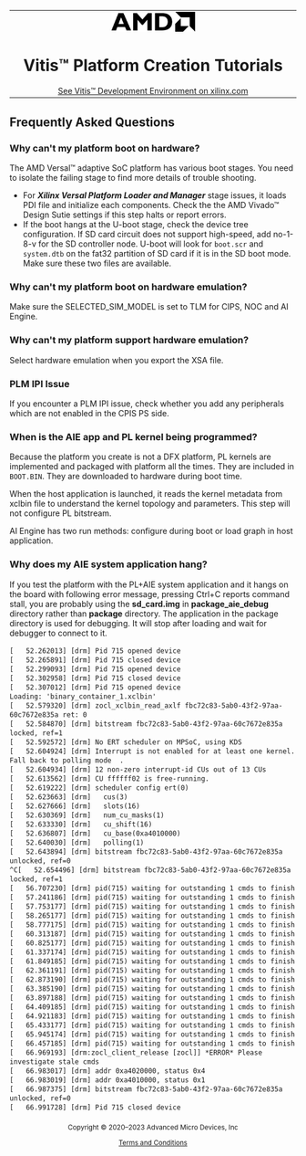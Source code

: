 <table class="sphinxhide" width="100%">
 <tr width="100%">
    <td align="center"><img src="https://raw.githubusercontent.com/Xilinx/Image-Collateral/main/xilinx-logo.png" width="30%"/><h1>Vitis™ Platform Creation Tutorials</h1>
    <a href="https://www.xilinx.com/products/design-tools/vitis.html">See Vitis™ Development Environment on xilinx.com</br></a>
    </td>
 </tr>
</table>

## Frequently Asked Questions

### Why can't my platform boot on hardware?

The AMD Versal™ adaptive SoC platform has various boot stages. You need to isolate the failing stage to find more details of trouble shooting.

- For ***Xilinx Versal Platform Loader and Manager*** stage issues, it loads PDI file and initialize each components. Check the the AMD Vivado™ Design Sutie settings if this step halts or report errors.
- If the boot hangs at the U-boot stage, check the device tree configuration. If SD card circuit does not support high-speed, add no-1-8-v for the SD controller node. U-boot will look for `boot.scr` and `system.dtb` on the fat32 partition of SD card if it is in the SD boot mode. Make sure these two files are available.

### Why can't my platform boot on hardware emulation?

Make sure the SELECTED_SIM_MODEL is set to TLM for CIPS, NOC and AI Engine.

### Why can't my platform support hardware emulation?

Select hardware emulation when you export the XSA file.

### PLM IPI Issue

If you encounter a PLM IPI issue, check whether you add any peripherals which are not enabled in the CPIS PS side.

### When is the AIE app and PL kernel being programmed?

Because the platform you create is not a DFX platform, PL kernels are implemented and packaged with platform all the times. They are included in `BOOT.BIN`. They are downloaded to hardware during boot time.

When the host application is launched, it reads the kernel metadata from xclbin file to understand the kernel topology and parameters. This step will not configure PL bitstream.

AI Engine has two run methods: configure during boot or load graph in host application.

### Why does my AIE system application hang?

If you test the platform with the PL+AIE system application and it hangs on the board with following error message, pressing Ctrl+C reports command stall, you are probably using the **sd_card.img** in **package_aie_debug** directory rather than **package** directory. The application in the package directory is used for debugging. It will stop after loading and wait for debugger to connect to it.

```
[   52.262013] [drm] Pid 715 opened device
[   52.265891] [drm] Pid 715 closed device
[   52.299093] [drm] Pid 715 opened device
[   52.302958] [drm] Pid 715 closed device
[   52.307012] [drm] Pid 715 opened device
Loading: 'binary_container_1.xclbin'
[   52.579320] [drm] zocl_xclbin_read_axlf fbc72c83-5ab0-43f2-97aa-60c7672e835a ret: 0
[   52.584870] [drm] bitstream fbc72c83-5ab0-43f2-97aa-60c7672e835a locked, ref=1
[   52.592572] [drm] No ERT scheduler on MPSoC, using KDS
[   52.604924] [drm] Interrupt is not enabled for at least one kernel. Fall back to polling mode  .
[   52.604934] [drm] 12 non-zero interrupt-id CUs out of 13 CUs
[   52.613562] [drm] CU ffffff02 is free-running.
[   52.619222] [drm] scheduler config ert(0)
[   52.623663] [drm]   cus(3)
[   52.627666] [drm]   slots(16)
[   52.630369] [drm]   num_cu_masks(1)
[   52.633330] [drm]   cu_shift(16)
[   52.636807] [drm]   cu_base(0xa4010000)
[   52.640030] [drm]   polling(1)
[   52.643894] [drm] bitstream fbc72c83-5ab0-43f2-97aa-60c7672e835a unlocked, ref=0
^C[   52.654496] [drm] bitstream fbc72c83-5ab0-43f2-97aa-60c7672e835a locked, ref=1
[   56.707230] [drm] pid(715) waiting for outstanding 1 cmds to finish
[   57.241186] [drm] pid(715) waiting for outstanding 1 cmds to finish
[   57.753177] [drm] pid(715) waiting for outstanding 1 cmds to finish
[   58.265177] [drm] pid(715) waiting for outstanding 1 cmds to finish
[   58.777175] [drm] pid(715) waiting for outstanding 1 cmds to finish
[   60.313187] [drm] pid(715) waiting for outstanding 1 cmds to finish
[   60.825177] [drm] pid(715) waiting for outstanding 1 cmds to finish
[   61.337174] [drm] pid(715) waiting for outstanding 1 cmds to finish
[   61.849185] [drm] pid(715) waiting for outstanding 1 cmds to finish
[   62.361191] [drm] pid(715) waiting for outstanding 1 cmds to finish
[   62.873190] [drm] pid(715) waiting for outstanding 1 cmds to finish
[   63.385190] [drm] pid(715) waiting for outstanding 1 cmds to finish
[   63.897188] [drm] pid(715) waiting for outstanding 1 cmds to finish
[   64.409185] [drm] pid(715) waiting for outstanding 1 cmds to finish
[   64.921183] [drm] pid(715) waiting for outstanding 1 cmds to finish
[   65.433177] [drm] pid(715) waiting for outstanding 1 cmds to finish
[   65.945174] [drm] pid(715) waiting for outstanding 1 cmds to finish
[   66.457185] [drm] pid(715) waiting for outstanding 1 cmds to finish
[   66.969193] [drm:zocl_client_release [zocl]] *ERROR* Please investigate stale cmds
[   66.983017] [drm] addr 0xa4020000, status 0x4
[   66.983019] [drm] addr 0xa4010000, status 0x1
[   66.987375] [drm] bitstream fbc72c83-5ab0-43f2-97aa-60c7672e835a unlocked, ref=0
[   66.991728] [drm] Pid 715 closed device
```

<p class="sphinxhide" align="center"><sub>Copyright © 2020–2023 Advanced Micro Devices, Inc</sub></p>

<p class="sphinxhide" align="center"><sup><a href="https://www.amd.com/en/corporate/copyright">Terms and Conditions</a></sup></p>
